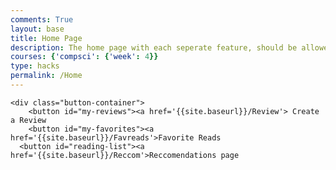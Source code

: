 ```yaml
---
comments: True
layout: base
title: Home Page 
description: The home page with each seperate feature, should be allowed to access after logging in
courses: {'compsci': {'week': 4}}
type: hacks
permalink: /Home
---
```


<html lang="en">
<head>
    <meta charset="UTF-8">
    <meta name="viewport" content="width=device-width, initial-scale=1.0">
    <title>My Page</title>
    <link rel="stylesheet" href="home.scss"> 
</head>
<body>

<div class="collage-background">
  <!-- Content over the collage background goes here -->
</div>

    <div class="button-container">
        <button id="my-reviews"><a href='{{site.baseurl}}/Review'> Create a Review 
        <button id="my-favorites"><a href='{{site.baseurl}}/Favreads'>Favorite Reads
      <button id="reading-list"><a href='{{site.baseurl}}/Reccom'>Reccomendations page
    
